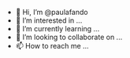 - 👋 Hi, I’m @paulafando
- 👀 I’m interested in ...
- 🌱 I’m currently learning ...
- 💞️ I’m looking to collaborate on ...
- 📫 How to reach me ...

<!---
paulafando/paulafando is a ✨ special ✨ repository because its `README.md` (this file) appears on your GitHub profile.
You can click the Preview link to take a look at your changes.
--->
